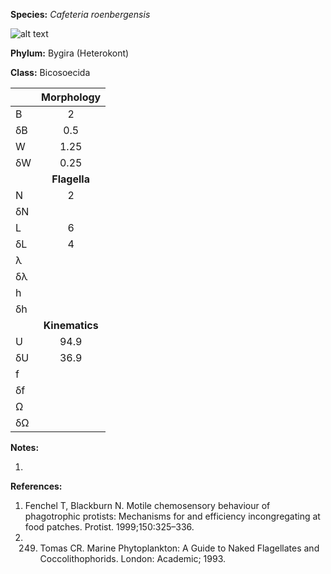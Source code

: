 **Species:** *Cafeteria roenbergensis*

![alt text](https://github.com/marcos-fvr/BOSO-micro/blob/main/9-Figures/Cafeteria_roenbergensis.png)

**Phylum:** Bygira (Heterokont)

**Class:** Bicosoecida

|    | **Morphology** |
|:-- | :------------: |
| B  | 2 |
| δB | 0.5 |
| W  | 1.25 |
| δW | 0.25 |
|    | **Flagella** |
| N  | 2 |
| δN |  |
| L  | 6 |
| δL | 4 |
| λ  |  |
| δλ |  |
| h  |  |
| δh |  |
|    | **Kinematics** |
| U  | 94.9 |
| δU | 36.9 |
| f  |  |
| δf |  |
| Ω  |  |
| δΩ |  |

**Notes:**

1.

**References:**

1. Fenchel T, Blackburn N.  Motile chemosensory behaviour of phagotrophic protists:  Mechanisms for and efficiency incongregating at food patches.  Protist. 1999;150:325–336.
1. 249. Tomas CR. Marine Phytoplankton:  A Guide to Naked Flagellates and Coccolithophorids. London: Academic; 1993.
